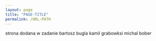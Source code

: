 ```yaml
---
layout: page
title: "PAGE-TITLE"
permalink: /URL-PATH
---
```


strona dodana w zadanie 
bartosz bugla kamil grabowksi michal bober